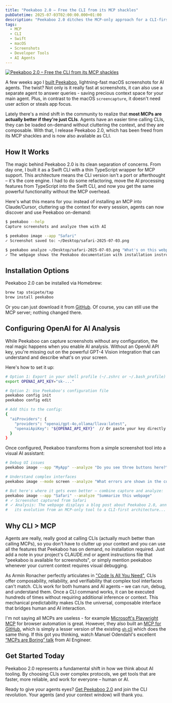 ```yaml
---
title: "Peekaboo 2.0 – Free the CLI from its MCP shackles"
pubDatetime: 2025-07-03T02:00:00.000+01:00
description: "Peekaboo 2.0 ditches the MCP-only approach for a CLI-first architecture, because CLIs are the universal interface that both humans and AI agents can actually use effectively"
tags:
  - MCP
  - CLI
  - Swift
  - macOS
  - Screenshots
  - Developer Tools
  - AI Agents
---
```


[![Peekaboo 2.0 – Free the CLI from its MCP shackles](/assets/img/2025/peekaboo-2-freeing-the-cli-from-its-mcp-shackles/banner.png)](https://peekaboo.dev/)

A few weeks ago I [built Peekaboo](https://steipete.me/posts/2025/peekaboo-mcp-lightning-fast-macos-screenshots-for-ai-agents), lightning-fast macOS screenshots for AI agents. The twist? Not only is it really fast at screenshots, it can also use a separate agent to answer queries - saving precious context space for your main agent. Plus, in contrast to the macOS `screencapture`, it doesn't need user action or steals app focus.

Lately there's a mind shift in the community to realize that **most MCPs are actually better if they're just CLIs**. Agents have an easier time calling CLIs, they can be loaded on-demand without cluttering the context, and they are composable. With that, I release Peekaboo 2.0, which has been freed from its MCP shackles and is now also available as CLI. 

## How It Works

The magic behind Peekaboo 2.0 is its clean separation of concerns. From day one, I built it as a Swift CLI with a thin TypeScript wrapper for MCP support. This architecture means the CLI version isn't a port or afterthought – it's the core engine. I had to do some refactoring, move the AI processing features from TypeScript into the Swift CLI, and now you get the same powerful functionality without the MCP overhead.

Here's what this means for you: instead of installing an MCP into Claude/Cursor, cluttering up the context for every session, agents can now discover and use Peekaboo on-demand:

```bash
$ peekaboo --help
Capture screenshots and analyze them with AI

$ peekaboo image --app "Safari"
✓ Screenshot saved to: ~/Desktop/safari-2025-07-03.png

$ peekaboo analyze ~/Desktop/safari-2025-07-03.png "What's on this webpage?"
✓ The webpage shows the Peekaboo documentation with installation instructions...
```

## Installation Options

Peekaboo 2.0 can be installed via Homebrew:

```bash
brew tap steipete/tap
brew install peekaboo
```

Or you can just download it from [GitHub](https://github.com/steipete/peekaboo). Of course, you can still use the MCP server; nothing changed there.

## Configuring OpenAI for AI Analysis

While Peekaboo can capture screenshots without any configuration, the real magic happens when you enable AI analysis. Without an OpenAI API key, you're missing out on the powerful GPT-4 Vision integration that can understand and describe what's on your screen.

Here's how to set it up:

```bash
# Option 1: Export in your shell profile (~/.zshrc or ~/.bash_profile)
export OPENAI_API_KEY="sk-..."

# Option 2: Use Peekaboo's configuration file
peekaboo config init
peekaboo config edit

# Add this to the config:
{
  "aiProviders": {
    "providers": "openai/gpt-4o,ollama/llava:latest",
    "openaiApiKey": "${OPENAI_API_KEY}"  // Or paste your key directly
  }
}
```

Once configured, Peekaboo transforms from a simple screenshot tool into a visual AI assistant:

```bash
# Debug UI issues
peekaboo image --app "MyApp" --analyze "Do you see three buttons here?"

# Understand complex interfaces
peekaboo image --mode screen --analyze "What errors are shown in the console?"

# But here's where it gets even better – combine capture and analyze:
peekaboo image --app "Safari" --analyze "Summarize this webpage"
# ✓ Screenshot captured from Safari
# ✓ Analysis: The webpage displays a blog post about Peekaboo 2.0, announcing 
#   its evolution from an MCP-only tool to a CLI-first architecture...
```

## Why CLI > MCP

Agents are really, really good at calling CLIs (actually much better than calling MCPs), so you don't have to clutter up your context and you can use all the features that Peekaboo has on demand, no installation required. Just add a note in your project's CLAUDE.md or agent instructions file that "peekaboo is available for screenshots", or simply mention peekaboo whenever your current context requires visual debugging.

As Armin Ronacher perfectly articulates in ["Code Is All You Need"](https://lucumr.pocoo.org/2025/7/3/tools/), CLIs offer composability, reliability, and verifiability that complex tool interfaces can't match. CLIs work for both humans and AI agents – we can run, debug, and understand them. Once a CLI command works, it can be executed hundreds of times without requiring additional inference or context. This mechanical predictability makes CLIs the universal, composable interface that bridges human and AI interaction.

I'm not saying all MCPs are useless - for example [Microsoft's Playwright MCP](https://github.com/microsoft/playwright-mcp) for browser automation is great. However, they also built an [MCP for GitHub](https://github.com/microsoft/mcp), which is simply a lesser version of the existing [`gh` cli](https://cli.github.com/) which does the same thing. If this got you thinking, watch Manuel Odendahl's excellent [“MCPs are Boring” talk](https://www.youtube.com/watch?v=J3oJqan2Gv8) from AI Engineer.

## Get Started Today

Peekaboo 2.0 represents a fundamental shift in how we think about AI tooling. By choosing CLIs over complex protocols, we get tools that are faster, more reliable, and work for everyone – human or AI.

Ready to give your agents eyes? [Get Peekaboo 2.0](https://peekaboo.dev/) and join the CLI revolution. Your agents (and your context window) will thank you.